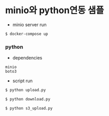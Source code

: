 # minio와 python연동 샘플

* minio server run

```bash
$ docker-compose up
```

### python

* dependencies

```
minio
boto3
```

* script run

```bash
$ python upload.py
```

```bash
$ python download.py
```

```bash
$ python s3_upload.py
```